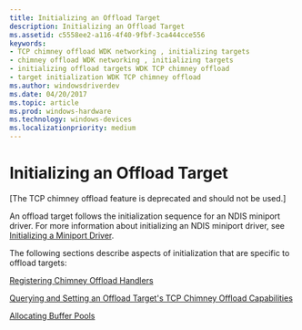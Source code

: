```yaml
---
title: Initializing an Offload Target
description: Initializing an Offload Target
ms.assetid: c5558ee2-a116-4f40-9fbf-3ca444cce556
keywords:
- TCP chimney offload WDK networking , initializing targets
- chimney offload WDK networking , initializing targets
- initializing offload targets WDK TCP chimney offload
- target initialization WDK TCP chimney offload
ms.author: windowsdriverdev
ms.date: 04/20/2017
ms.topic: article
ms.prod: windows-hardware
ms.technology: windows-devices
ms.localizationpriority: medium
---
```


# Initializing an Offload Target


\[The TCP chimney offload feature is deprecated and should not be used.\]

An offload target follows the initialization sequence for an NDIS miniport driver. For more information about initializing an NDIS miniport driver, see [Initializing a Miniport Driver](initializing-a-miniport-driver.md).

The following sections describe aspects of initialization that are specific to offload targets:

[Registering Chimney Offload Handlers](registering-chimney-offload-functions.md)

[Querying and Setting an Offload Target's TCP Chimney Offload Capabilities](querying-and-setting-an-offload-target-s-tcp-chimney-offload-capabilit.md)

[Allocating Buffer Pools](allocating-buffer-pools.md)

 

 





